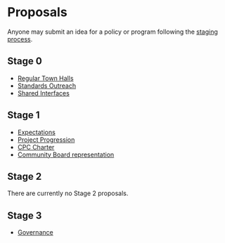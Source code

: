 # Proposals

Anyone may submit an idea for a policy or program following the [staging process](../STAGING_PROCESS.md).

## Stage 0

* [Regular Town Halls](./stage-0/regular-town-halls)
* [Standards Outreach](./stage-0/standards-outreach)
* [Shared Interfaces](./stage-0/shared-interfaces)

## Stage 1

* [Expectations](./stage-1/EXPECTATIONS)
* [Project Progression](./stage-1/PROJECT_PROGRESSION)
* [CPC Charter](./stage-1/CPC_CHARTER)
* [Community Board representation](./stage-1/community-board-represenation)

## Stage 2

There are currently no Stage 2 proposals.

## Stage 3

* [Governance](./adopted/GOVERNANCE)
